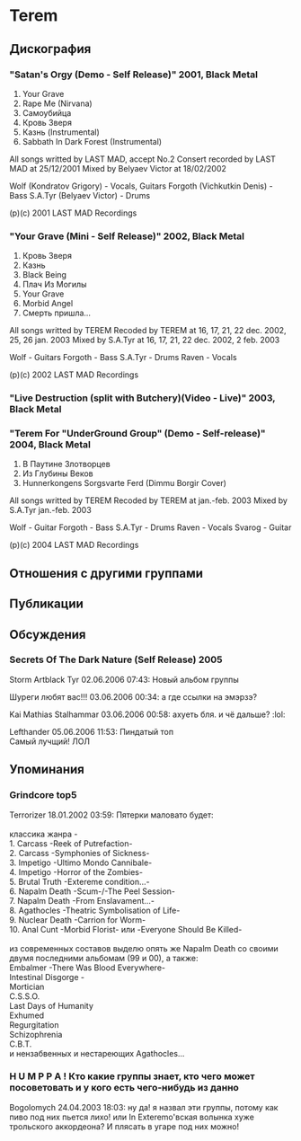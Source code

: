 # Terem



## Дискография

### "Satan's Orgy (Demo - Self Release)" 2001, Black Metal

1. Your Grave
2. Rape Me (Nirvana)
3. Самоубийца
4. Кровь Зверя
5. Казнь (Instrumental)
6. Sabbath In Dark Forest (Instrumental)

All songs writted by LAST MAD, accept No.2
Consert recorded by LAST MAD at 25/12/2001
Mixed by Belyaev Victor at 18/02/2002

Wolf (Kondratov Grigory) - Vocals, Guitars
Forgoth (Vichkutkin Denis) - Bass
S.A.Tyr (Belyaev Victor) - Drums

(p)(c) 2001 LAST MAD Recordings

### "Your Grave (Mini - Self Release)" 2002, Black Metal

1. Кровь Зверя
2. Казнь
3. Black Being
4. Плач Из Могилы
5. Your Grave
6. Morbid Angel
7. Смерть пришла...

All songs writted by TEREM
Recoded by TEREM at 16, 17, 21, 22 dec. 2002, 25, 26 jan. 2003
Mixed by S.A.Tyr at 16, 17, 21, 22 dec. 2002, 2 feb. 2003

Wolf - Guitars
Forgoth - Bass
S.A.Tyr - Drums
Raven - Vocals

(p)(c) 2002 LAST MAD Recordings

### "Live Destruction (split with Butchery)(Video - Live)" 2003, Black Metal



### "Terem For "UnderGround Group" (Demo - Self-release)" 2004, Black Metal

1. В Паутине Злотворцев
2. Из Глубины Веков
3. Hunnerkongens Sorgsvarte Ferd (Dimmu Borgir Cover)

All songs writted by TEREM
Recoded by TEREM at jan.-feb. 2003
Mixed by S.A.Tyr jan.-feb. 2003

Wolf - Guitar
Forgoth - Bass
S.A.Tyr - Drums
Raven - Vocals
Svarog - Guitar

(p)(c) 2004 LAST MAD Recordings


## Отношения с другими группами


## Публикации


## Обсуждения

### Secrets Of The Dark Nature (Self Release) 2005

Storm Artblack Tyr 02.06.2006 07:43:
Новый альбом группы

Шуреги любят вас!!! 03.06.2006 00:34:
а где ссылки на эмэрзэ?

Kai Mathias Stalhammar 03.06.2006 00:58:
ахуеть бля. и чё дальше? :lol:

Lefthander 05.06.2006 11:53:
Пиндатый топ<BR>Самый лучщий! ЛОЛ



## Упоминания

### Grindcore top5

Terrorizer 18.01.2002 03:59:
Пятерки маловато будет:<BR><BR>классика жанра -<BR>1. Carcass -Reek of Putrefaction-<BR>2. Carcass -Symphonies of Sickness-<BR>3. Impetigo -Ultimo Mondo Cannibale-<BR>4. Impetigo -Horror of the Zombies-<BR>5. Brutal Truth -Extereme condition...-<BR>6. Napalm Death -Scum-/-The Peel Session-<BR>7. Napalm Death -From Enslavament...-<BR>8. Agathocles -Theatric Symbolisation of Life-<BR>9. Nuclear Death -Carrion for Worm-<BR>10. Anal Cunt -Morbid Florist- или -Everyone Should Be Killed-<BR><BR>из современных составов выделю опять же Napalm Death со своими двумя последними альбомам (99 и 00), а также:<BR>Embalmer -There Was Blood Everywhere-<BR>Intestinal Disgorge -<BR>Mortician<BR>C.S.S.O.<BR>Last Days of Humanity<BR>Exhumed<BR>Regurgitation<BR>Schizophrenia<BR>C.B.T.<BR> и  нензабвенных и нестареющих Agathocles...<BR>

### H U M P P A ! Кто какие группы знает, кто чего может посоветовать и у кого есть чего-нибудь из данно

Bogolomych 24.04.2003 18:03:
ну да! я назвал эти группы, потому как пиво под них пьется лихо! или In Exteremo'вская волынка хуже трольского аккордеона? И плясать в угаре под них можно!

